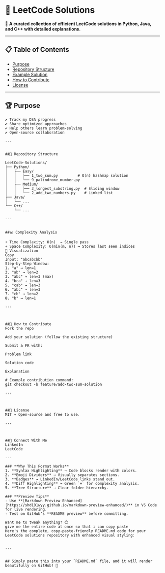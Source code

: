 # 🚀 LeetCode Solutions

📌 **A curated collection of efficient LeetCode solutions in Python, Java, and C++ with detailed explanations.**  

---


## 📋 Table of Contents  
- [Purpose](#-purpose)  
- [Repository Structure](#-repository-structure)  
- [Example Solution](#-example-solution)  
- [How to Contribute](#-how-to-contribute)  
- [License](#-license)  

---

## 🏆 Purpose  
```plaintext
✔ Track my DSA progress  
✔ Share optimized approaches  
✔ Help others learn problem-solving  
✔ Open-source collaboration

---


##📂 Repository Structure

LeetCode-Solutions/
├── Python/
│   ├── Easy/
│   │   ├── 1_two_sum.py         # O(n) hashmap solution
│   │   └── 9_palindrome_number.py
│   ├── Medium/
│   │   ├── 3_longest_substring.py  # Sliding window
│   │   └── 2_add_two_numbers.py    # Linked list
├── Java/
│   └── ...  
└── C++/
    └── ...

---


##📊 Complexity Analysis

+ Time Complexity: O(n)  → Single pass
+ Space Complexity: O(min(m, n)) → Stores last seen indices
🎯 Visualization
Copy
Input: "abcabcbb"
Step-by-Step Window:
1. "a" → len=1  
2. "ab" → len=2  
3. "abc" → len=3 (max)  
4. "bca" → len=3  
5. "cab" → len=3  
6. "abc" → len=3  
7. "cb" → len=2  
8. "b" → len=1

---



##🤝 How to Contribute
Fork the repo

Add your solution (follow the existing structure)

Submit a PR with:

Problem link

Solution code

Explanation

# Example contribution command:
git checkout -b feature/add-two-sum-solution

---



##📜 License
MIT → Open-source and free to use.

---



##🔗 Connect With Me
LinkedIn
LeetCode

---

### **Why This Format Works**  
1. **Syntax Highlighting** → Code blocks render with colors.  
2. **Emoji Dividers** → Visually separates sections.  
3. **Badges** → LinkedIn/LeetCode links stand out.  
4. **Diff Highlighting** → Green `+` for complexity analysis.  
5. **Tree Structure** → Clear folder hierarchy.  

### **Preview Tips**  
- Use **[Markdown Preview Enhanced](https://shd101wyy.github.io/markdown-preview-enhanced/)** in VS Code for live rendering.  
- Test on GitHub’s **README preview** before committing.  

Want me to tweak anything? 😊
give me the entire code at once so that i can copy paste
Here's the complete, copy-paste-friendly README.md code for your LeetCode solutions repository with enhanced visual styling:


---


## Simply paste this into your `README.md` file, and it will render beautifully on GitHub! 🎉
